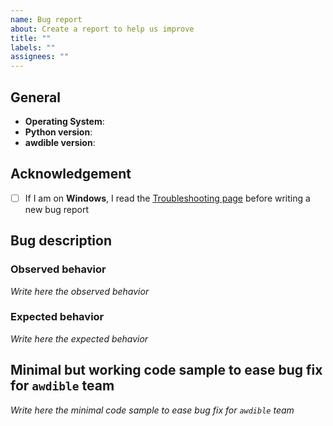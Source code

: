 ```yaml
---
name: Bug report
about: Create a report to help us improve
title: ""
labels: ""
assignees: ""
---
```


## General

- **Operating System**:
- **Python version**:
- **awdible version**:

## Acknowledgement

- [ ] If I am on **Windows**, I read the [Troubleshooting page](https://alexandregazagnes.github.io/awdible/troubleshooting/)
      before writing a new bug report

## Bug description

### Observed behavior

_Write here the observed behavior_

### Expected behavior

_Write here the expected behavior_

## Minimal but working code sample to ease bug fix for `awdible` team

_Write here the minimal code sample to ease bug fix for `awdible` team_
